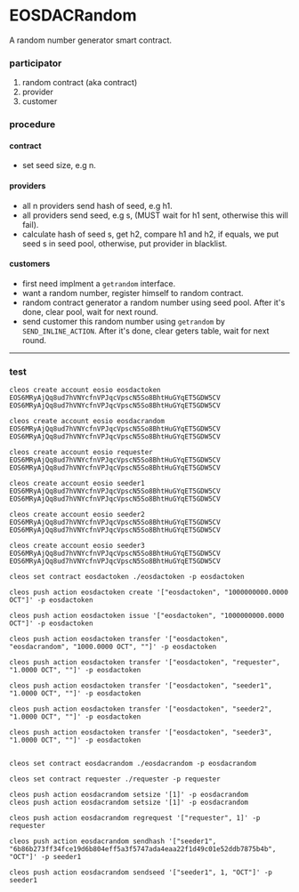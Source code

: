 # EOSDACRandom
A random number generator smart contract.

### participator
1. random contract (aka contract)
2. provider
3. customer

### procedure
#### contract
  * set seed size, e.g n.

#### providers
  * all n providers send hash of seed, e.g h1.
  * all providers send seed, e.g s, (MUST wait for h1 sent, otherwise this will fail).
  * calculate hash of seed s, get h2, compare h1 and h2, if equals, we put seed s in seed pool, otherwise, put provider in blacklist.

#### customers
  * first need implment a `getrandom` interface.
  * want a random number, register himself to random contract.
  * random contract generator a random number using seed pool. After it's done, clear pool, wait for next round.
  * send customer this random number using `getrandom` by `SEND_INLINE_ACTION`. After it's done, clear geters table, wait for next round.

----

### test
```
cleos create account eosio eosdactoken EOS6MRyAjQq8ud7hVNYcfnVPJqcVpscN5So8BhtHuGYqET5GDW5CV EOS6MRyAjQq8ud7hVNYcfnVPJqcVpscN5So8BhtHuGYqET5GDW5CV

cleos create account eosio eosdacrandom EOS6MRyAjQq8ud7hVNYcfnVPJqcVpscN5So8BhtHuGYqET5GDW5CV EOS6MRyAjQq8ud7hVNYcfnVPJqcVpscN5So8BhtHuGYqET5GDW5CV

cleos create account eosio requester EOS6MRyAjQq8ud7hVNYcfnVPJqcVpscN5So8BhtHuGYqET5GDW5CV EOS6MRyAjQq8ud7hVNYcfnVPJqcVpscN5So8BhtHuGYqET5GDW5CV

cleos create account eosio seeder1 EOS6MRyAjQq8ud7hVNYcfnVPJqcVpscN5So8BhtHuGYqET5GDW5CV EOS6MRyAjQq8ud7hVNYcfnVPJqcVpscN5So8BhtHuGYqET5GDW5CV

cleos create account eosio seeder2 EOS6MRyAjQq8ud7hVNYcfnVPJqcVpscN5So8BhtHuGYqET5GDW5CV EOS6MRyAjQq8ud7hVNYcfnVPJqcVpscN5So8BhtHuGYqET5GDW5CV

cleos create account eosio seeder3 EOS6MRyAjQq8ud7hVNYcfnVPJqcVpscN5So8BhtHuGYqET5GDW5CV EOS6MRyAjQq8ud7hVNYcfnVPJqcVpscN5So8BhtHuGYqET5GDW5CV

cleos set contract eosdactoken ./eosdactoken -p eosdactoken

cleos push action eosdactoken create '["eosdactoken", "1000000000.0000 OCT"]' -p eosdactoken

cleos push action eosdactoken issue '["eosdactoken", "1000000000.0000 OCT"]' -p eosdactoken

cleos push action eosdactoken transfer '["eosdactoken", "eosdacrandom", "1000.0000 OCT", ""]' -p eosdactoken

cleos push action eosdactoken transfer '["eosdactoken", "requester", "1.0000 OCT", ""]' -p eosdactoken

cleos push action eosdactoken transfer '["eosdactoken", "seeder1", "1.0000 OCT", ""]' -p eosdactoken

cleos push action eosdactoken transfer '["eosdactoken", "seeder2", "1.0000 OCT", ""]' -p eosdactoken

cleos push action eosdactoken transfer '["eosdactoken", "seeder3", "1.0000 OCT", ""]' -p eosdactoken


cleos set contract eosdacrandom ./eosdacrandom -p eosdacrandom

cleos set contract requester ./requester -p requester

cleos push action eosdacrandom setsize '[1]' -p eosdacrandom
cleos push action eosdacrandom setsize '[1]' -p eosdacrandom

cleos push action eosdacrandom regrequest '["requester", 1]' -p requester

cleos push action eosdacrandom sendhash '["seeder1", "6b86b273ff34fce19d6b804eff5a3f5747ada4eaa22f1d49c01e52ddb7875b4b", "OCT"]' -p seeder1

cleos push action eosdacrandom sendseed '["seeder1", 1, "OCT"]' -p seeder1
```
